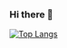 ### Hi there 👋

[![Top Langs](https://github-readme-stats.vercel.app/api/top-langs/?username=editid0)](https://github.com/anuraghazra/github-readme-stats)

